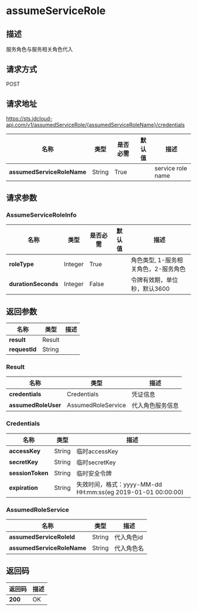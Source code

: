 
# assumeServiceRole

## 描述
服务角色与服务相关角色代入

## 请求方式
POST

## 请求地址
https://sts.jdcloud-api.com/v1/assumedServiceRole/{assumedServiceRoleName}/credentials

|名称|类型|是否必需|默认值|描述|
|---|---|---|---|---|
|**assumedServiceRoleName**|String|True| | service role name|

## 请求参数
### AssumeServiceRoleInfo
|名称|类型|是否必需|默认值|描述|
|---|---|---|---|---|
|**roleType**|Integer|True| |角色类型, 1-服务相关角色，2-服务角色|
|**durationSeconds**|Integer|False|  |令牌有效期，单位秒，默认3600|


## 返回参数
|名称|类型|描述|
|---|---|---|
|**result**|Result| |
|**requestId**|String| |

### Result
|名称|类型|描述|
|---|---|---|
|**credentials**|Credentials|凭证信息|
|**assumedRoleUser**|AssumedRoleService|代入角色服务信息|

### Credentials
|名称|类型|描述|
|---|---|---|
|**accessKey**|String|临时accessKey|
|**secretKey**|String|临时secretKey|
|**sessionToken**|String|临时安全令牌|
|**expiration**|String|失效时间，格式：yyyy-MM-dd HH:mm:ss(eg 2019-01-01 00:00:00)|

### AssumedRoleService
|名称|类型|描述|
|---|---|---|
|**assumedServiceRoleId**|String|代入角色id|
|**assumedServiceRoleName**|String|代入角色名|

## 返回码
|返回码|描述|
|---|---|
|**200**|OK|
